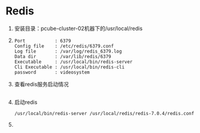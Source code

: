 # Redis

1. 安装目录：pcube-cluster-02机器下的/usr/local/redis

2. ```
   Port           : 6379
   Config file    : /etc/redis/6379.conf
   Log file       : /var/log/redis_6379.log
   Data dir       : /var/lib/redis/6379
   Executable     : /usr/local/bin/redis-server
   Cli Executable : /usr/local/bin/redis-cli
   password       : videosystem
   ```

3. 查看redis服务启动情况

   ```
   
   ```

4. 启动redis

   ```
   /usr/local/bin/redis-server /usr/local/redis/redis-7.0.4/redis.conf
   ```

5. 

